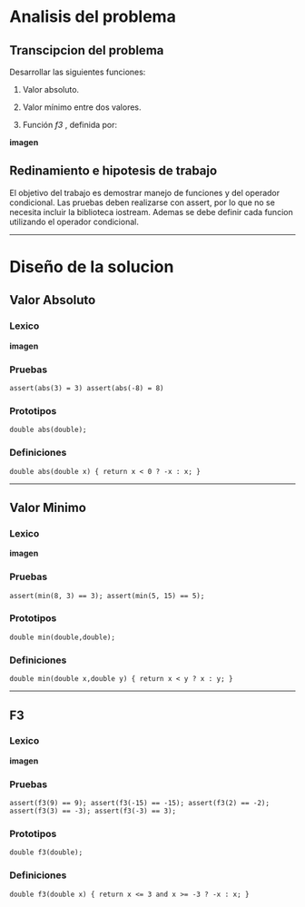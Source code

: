 # Analisis del problema

## Transcipcion del problema

Desarrollar las siguientes funciones:

1. Valor absoluto.

2. Valor mínimo entre dos valores.

3. Función *f3* , definida por:

**imagen**

## Redinamiento e hipotesis de trabajo

El objetivo del trabajo es demostrar manejo de funciones y del operador condicional. 
Las pruebas deben realizarse con assert, por lo que no se necesita incluir la biblioteca iostream.
Ademas se debe definir cada funcion utilizando el operador condicional.

---

# Diseño de la solucion

## Valor Absoluto

### Lexico

**imagen**

### Pruebas

`assert(abs(3) = 3)
assert(abs(-8) = 8)`

### Prototipos

`double abs(double);`

### Definiciones

`double abs(double x) {
	return x < 0 ? -x : x;
}`

---

## Valor Minimo

### Lexico

**imagen**

### Pruebas

`assert(min(8, 3) == 3);
assert(min(5, 15) == 5);`

### Prototipos

`double min(double,double);`

### Definiciones

`double min(double x,double y) {
	return x < y ? x : y;
}`

---

## F3

### Lexico

**imagen**

### Pruebas

`assert(f3(9) == 9);
assert(f3(-15) == -15);
assert(f3(2) == -2);
assert(f3(3) == -3);
assert(f3(-3) == 3);`

### Prototipos

`double f3(double);`

### Definiciones

`double f3(double x) {
	return x <= 3 and x >= -3 ? -x : x;
}`
